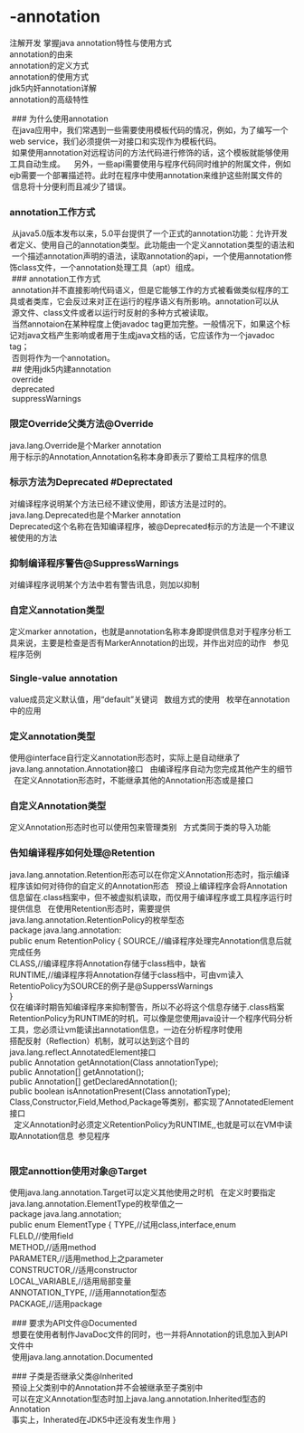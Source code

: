 # -annotation
注解开发
掌握java annotation特性与使用方式  
annotation的由来  
annotation的定义方式  
annotation的使用方式  
jdk5内奸annotation详解  
annotation的高级特性  
  
  ### 为什么使用annotation  
  在java应用中，我们常遇到一些需要使用模板代码的情况，例如，为了编写一个web service，我们必须提供一对接口和实现作为模板代码。  
  如果使用annotation对远程访问的方法代码进行修饰的话，这个模板就能够使用工具自动生成。  
  另外，一些api需要使用与程序代码同时维护的附属文件，例如ejb需要一个部署描述符。此时在程序中使用annotation来维护这些附属文件的  
  信息将十分便利而且减少了错误。  
  ### annotation工作方式  
  从java5.0版本发布以来，5.0平台提供了一个正式的annotation功能：允许开发者定义、使用自己的annotation类型。此功能由一个定义annotation类型的语法和  
  一个描述annotation声明的语法，读取annotation的api，一个使用annotation修饰class文件，一个annotation处理工具（apt）组成。  
  ### annotation工作方式  
  annotation并不直接影响代码语义，但是它能够工作的方式被看做类似程序的工具或者类库，它会反过来对正在运行的程序语义有所影响。annotation可以从  
  源文件、class文件或者以运行时反射的多种方式被读取。  
  当然annotaion在某种程度上使javadoc tag更加完整。一般情况下，如果这个标记对java文档产生影响或者用于生成java文档的话，它应该作为一个javadoc tag；  
  否则将作为一个annotation。  
  ## 使用jdk5内建annotation  
  override  
  deprecated  
  suppressWarnings  
 ### 限定Override父类方法@Override    
 java.lang.Override是个Marker annotation  
 用于标示的Annotation,Annotation名称本身即表示了要给工具程序的信息  
### 标示方法为Deprecated #Deprectated  
对编译程序说明某个方法已经不建议使用，即该方法是过时的。
java.lang.Deprecated也是个Marker annotation  
Deprecated这个名称在告知编译程序，被@Deprecated标示的方法是一个不建议被使用的方法  
### 抑制编译程序警告@SuppressWarnings  
对编译程序说明某个方法中若有警告讯息，则加以抑制  
### 自定义annotation类型  
定义marker annotation，也就是annotation名称本身即提供信息对于程序分析工具来说，主要是检查是否有MarkerAnnotation的出现，并作出对应的动作  
参见程序范例  
### Single-value annotation  
value成员定义默认值，用“default”关键词  
数组方式的使用  
枚举在annotation中的应用  
### 定义annotation类型  
使用@interface自行定义annotation形态时，实际上是自动继承了java.lang.annotation.Annotation接口  
由编译程序自动为您完成其他产生的细节  
在定义Annotation形态时，不能继承其他的Annotation形态或是接口  
### 自定义Annotation类型  
定义Annotation形态时也可以使用包来管理类别  
方式类同于类的导入功能  
### 告知编译程序如何处理@Retention  
java.lang.annotation.Retention形态可以在你定义Annotation形态时，指示编译程序该如何对待你的自定义的Annotation形态  
预设上编译程序会将Annotation信息留在.class档案中，但不被虚拟机读取，而仅用于编译程序或工具程序运行时提供信息   
在使用Retention形态时，需要提供  
java.lang.annotation.RetentionPolicy的枚举型态  
package java.lang.annotation:  
public enum RetentionPolicy {
  SOURCE,//编译程序处理完Annotation信息后就完成任务  
  CLASS,//编译程序将Annotation存储于class档中，缺省  
  RUNTIME,//编译程序将Annotation存储于class档中，可由vm读入  
  RetentioPolicy为SOURCE的例子是@SupperssWarnings  
}  
仅在编译时期告知编译程序来抑制警告，所以不必将这个信息存储于.class档案  
RetentionPolicy为RUNTIME的时机，可以像是您使用java设计一个程序代码分析工具，您必须让vm能读出annotation信息，一边在分析程序时使用  
搭配反射（Reflection）机制，就可以达到这个目的  
java.lang.reflect.AnnotatedElement接口  
public Annotation getAnnotation(Class annotationType);  
public Annotation[] getAnnotation();  
public Annotation[] getDeclaredAnnotation();  
public boolean isAnnotationPresent(Class annotationType);  
Class,Constructor,Field,Method,Package等类别，都实现了AnnotatedElement接口  
  
定义Annotation时必须定义RetentionPolicy为RUNTIME,,也就是可以在VM中读取Annotation信息  参见程序  
  
### 限定annottion使用对象@Target  
使用java.lang.annotation.Target可以定义其他使用之时机  
在定义时要指定java.lang.annotation.ElementType的枚举值之一  
package java.lang.annotation;  
public enum ElementType {
  TYPE,//试用class,interface,enum  
  FLELD,//使用field  
  METHOD,//适用method  
  PARAMETER,//适用method上之parameter  
  CONSTRUCTOR,//适用constructor  
  LOCAL_VARIABLE,//适用局部变量  
  ANNOTATION_TYPE,  //适用annotation型态  
  PACKAGE,//适用package  
    
  ### 要求为API文件@Documented  
  想要在使用者制作JavaDoc文件的同时，也一并将Annotation的讯息加入到API文件中  
  使用java.lang.annotation.Documented  
    
  ### 子类是否继承父类@Inherited  
  预设上父类别中的Annotation并不会被继承至子类别中  
  可以在定义Annotation型态时加上java.lang.annotation.Inherited型态的Annotation  
  事实上，Inherated在JDK5中还没有发生作用
}

